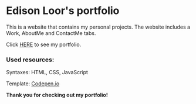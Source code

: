 # Edison Loor's portfolio

This is a website that contains my personal projects.
The website includes a Work, AboutMe and ContactMe tabs.

Click [HERE](https://edsnloor.github.io/EdisonLoor_Portfolio/index.html) to see my portfolio.

### Used resources:

Syntaxes: HTML, CSS, JavaScript

Template: [Codepen.io](https://codepen.io/selcukcura/pen/LMdqpq)

**Thank you for checking out my portfolio!**
